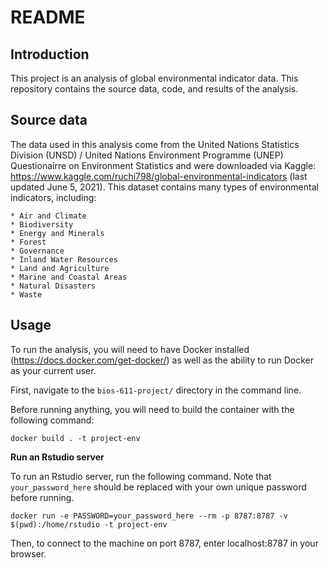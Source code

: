# README

## Introduction
This project is an analysis of global environmental indicator data. This repository contains the source data, code, and results of the analysis.

## Source data
The data used in this analysis come from the United Nations Statistics Division (UNSD) / United Nations Environment Programme (UNEP) Questionairre on Environment Statistics and were downloaded via Kaggle: https://www.kaggle.com/ruchi798/global-environmental-indicators (last updated June 5, 2021). This dataset contains many types of environmental indicators, including:     

	* Air and Climate
	* Biodiversity
	* Energy and Minerals
	* Forest
	* Governance
	* Inland Water Resources
	* Land and Agriculture
	* Marine and Coastal Areas
	* Natural Disasters
	* Waste

## Usage
To run the analysis, you will need to have Docker installed (https://docs.docker.com/get-docker/) as well as the ability to run Docker as your current user.     

First, navigate to the `bios-611-project/` directory in the command line.     

Before running anything, you will need to build the container with the following command:     

``docker build . -t project-env``     

**Run an Rstudio server**     

To run an Rstudio server, run the following command. Note that `your_password_here` should be replaced with your own unique password before running.     

``docker run -e PASSWORD=your_password_here --rm -p 8787:8787 -v $(pwd):/home/rstudio -t project-env``     

Then, to connect to the machine on port 8787, enter localhost:8787 in your browser.



